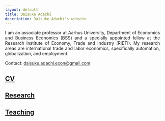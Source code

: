 ```yaml
---
layout: default
title: Daisuke Adachi
description: Daisuke Adachi's website
---
```


<p align="justify">I am an associate professor at Aarhus University, Department of Economics and Business Economics (BSS) and a specially appointed fellow at the Research Institute of Economy, Trade and Industry (RIETI). My research areas are international trade and labor economics, specifically automation, globalization, and employment.</p>

Contact: [daisuke.adachi.econ@gmail.com](mailto:daisuke.adachi.econ@gmail.com)

## [CV](assets/Daisuke_Adachi_CV_latest.pdf)

## [Research](./research.html)

## [Teaching](./teaching.html)

<!--

230505 crunky to update both index and research page...

- [5522: International Economics](https://sites.google.com/view/5522-internationaltrade) at Aarhus BSS

-->

<!--

221222 taken as a note below...

## [Others](./others.html)

- Non-academic writings
  - [AIが雇用に与える影響をどう評価するべきか](https://toyokeizai.net/articles/-/568546)
  - フィールド・アイ連載 [1](https://www.jil.go.jp/institute/zassi/backnumber/2022/05/pdf/112-113.pdf), [2](https://www.jil.go.jp/institute/zassi/backnumber/2022/06/pdf/106-107.pdf), [3](https://www.jil.go.jp/institute/zassi/backnumber/2022/07/pdf/099-100.pdf)
- [Cover-letter generator](https://github.com/daisukeadachi/cover) for academic job market candidates 
- （他の所属をどうするか。[RIETI](https://www.rieti.go.jp/users/adachi-daisuke/), [UTEcon](https://utecon.net/team/)）

-->
